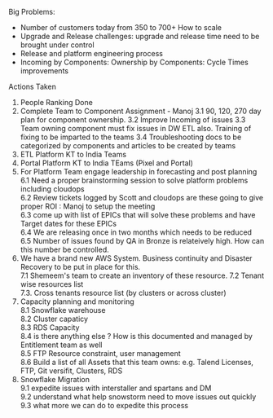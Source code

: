 Big Problems:
- Number of customers today from 350 to 700+ How to scale 
- Upgrade and Release challenges: upgrade and release time need to be brought under control 
- Release and platform engineering process 
- Incoming by Components: Ownership by Components: Cycle Times improvements 

Actions Taken 
1. People Ranking Done  
2. Complete Team to Component Assignment - Manoj 
   3.1 90, 120, 270 day plan for component ownership. 
   3.2 Improve Incoming of issues 
   3.3 Team owning component must fix issues in DW ETL also. Training of fixing to be imparted to the teams 
   3.4 Troubleshooting docs to be categorized by components and articles to be created by teams  
4. ETL Platform KT to India Teams  
5. Portal Platform KT to India TEams (Pixel and Portal)  
6. For Platform Team engage leadership in forecasting and post planning   
   6.1 Need a proper brainstorming session to solve platform problems including cloudops   
   6.2 Review tickets logged by Scott and cloudops are these going to give proper ROI : Manoj to setup the meeting   
   6.3 come up with list of EPICs that will solve these problems and have Target dates for these EPICs   
   6.4 We are releasing once in two months which needs to be reduced   
   6.5 Number of issues found by QA in Bronze is relateively high. How can this number be controlled.   
7. We have a brand new AWS System. Business continuity and Disaster Recovery to be put in place for this.  
   7.1 Shemeem's team to create an inventory of these resource. 
   7.2 Tenant wise resources list   
   7.3. Cross tenants resource list (by clusters or across cluster)  
8. Capacity planning and monitoring  
   8.1 Snowflake warehouse  
   8.2 Cluster capaticy   
   8.3 RDS Capacity   
   8.4 is there anything else ? How is this documented and managed by   Entitlement team as well  
   8.5 FTP Resource constraint, user management   
   8.6 Build a list of all Assets that this team owns: e.g. Talend  Licenses, FTP, Git versifit, Clusters, RDS  
9. Snowflake Migration   
   9.1 expedite issues with interstaller and spartans and DM   
   9.2 understand what help snowstorm need to move issues out quickly   
   9.3 what more we can do to expedite this process   




